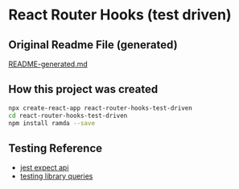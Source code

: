 # React Router Hooks (test driven)

## Original Readme File (generated)
[README-generated.md](README-generated.md)

## How this project was created
```bash
npx create-react-app react-router-hooks-test-driven
cd react-router-hooks-test-driven
npm install ramda --save
```

## Testing Reference
- [jest expect api](https://jestjs.io/docs/en/expect)
- [testing library queries](https://testing-library.com/docs/dom-testing-library/api-queries)
